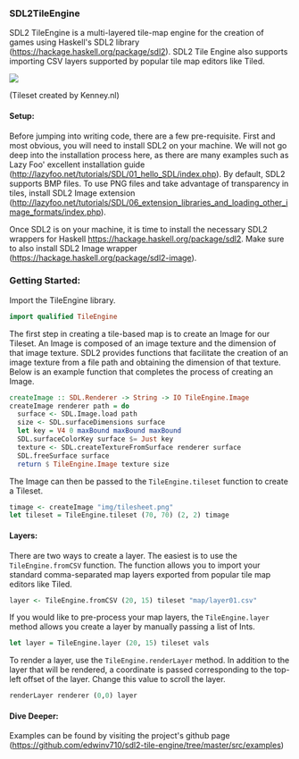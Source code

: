 ### SDL2TileEngine

SDL2 TileEngine is a multi-layered tile-map engine for the creation of games using Haskell's SDL2 library (https://hackage.haskell.org/package/sdl2). SDL2 Tile Engine also supports importing CSV layers supported by popular tile map editors like Tiled. 

![](http://res.cloudinary.com/dqacnk0ea/image/upload/c_scale,w_480/Screen_Shot_2017-09-03_at_4.23.25_PM_hathbj.png)

(Tileset created by Kenney.nl)

#### Setup:

Before jumping into writing code, there are a few pre-requisite. First and most obvious, 
you will need to install SDL2 on your machine. We will not go deep into the installation process here, as there 
are many examples such as Lazy Foo' excellent installation guide (http://lazyfoo.net/tutorials/SDL/01_hello_SDL/index.php).
By default, SDL2 supports BMP files. To use PNG files and take advantage of transparency in tiles, install SDL2 Image extension (http://lazyfoo.net/tutorials/SDL/06_extension_libraries_and_loading_other_image_formats/index.php).

Once SDL2 is on your machine, it is time to install the necessary SDL2 wrappers for Haskell <https://hackage.haskell.org/package/sdl2>. Make sure to also install SDL2 Image wrapper (https://hackage.haskell.org/package/sdl2-image).

### Getting Started:

Import the TileEngine library.

```haskell
import qualified TileEngine
```

The first step in creating a tile-based map is to create an Image for our Tileset. An Image is composed of
an image texture and the dimension of that image texture.  SDL2 provides functions that facilitate the creation of an image texture from a file path and 
obtaining the dimension of that texture.
Below is an example function that completes the process of creating an Image.

```haskell
createImage :: SDL.Renderer -> String -> IO TileEngine.Image
createImage renderer path = do 
  surface <- SDL.Image.load path
  size <- SDL.surfaceDimensions surface
  let key = V4 0 maxBound maxBound maxBound
  SDL.surfaceColorKey surface $= Just key
  texture <- SDL.createTextureFromSurface renderer surface
  SDL.freeSurface surface
  return $ TileEngine.Image texture size 
```

The Image can then be passed to the `TileEngine.tileset` function to create a Tileset.

```haskell
timage <- createImage "img/tilesheet.png"
let tileset = TileEngine.tileset (70, 70) (2, 2) timage
```

#### Layers:

There are two ways to create a layer. The easiest is to use the `TileEngine.fromCSV`
function. The function allows you to import your standard comma-separated map layers exported from popular
tile map editors like Tiled. 

```haskell
layer <- TileEngine.fromCSV (20, 15) tileset "map/layer01.csv"
```

If you would like to pre-process your map layers, the `TileEngine.layer` method
allows you create a layer by manually passing a list of Ints.

```haskell
let layer = TileEngine.layer (20, 15) tileset vals
```

To render a layer, use the `TileEngine.renderLayer` method. In addition to the layer that will be rendered, a 
coordinate is passed corresponding to the top-left offset of the layer. Change this value to scroll the layer.

```haskell
renderLayer renderer (0,0) layer
```

#### Dive Deeper:

Examples can be found by visiting the project's github page (https://github.com/edwinv710/sdl2-tile-engine/tree/master/src/examples)
